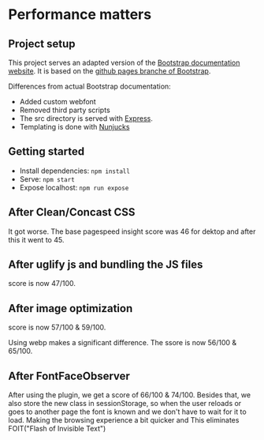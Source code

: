 # Performance matters

## Project setup

This project serves an adapted version of the [Bootstrap documentation website](http://getbootstrap.com/). It is based on the [github pages branche of Bootstrap](https://github.com/twbs/bootstrap/tree/gh-pages). 

Differences from actual Bootstrap documentation:

- Added custom webfont
- Removed third party scripts
- The src directory is served with [Express](https://expressjs.com/).
- Templating is done with [Nunjucks](https://mozilla.github.io/nunjucks/)

## Getting started

- Install dependencies: `npm install`
- Serve: `npm start`
- Expose localhost: `npm run expose`

## After Clean/Concast CSS
It got worse. The base pagespeed insight score was 46 for dektop and after this it went to 45.

## After uglify js and bundling the JS files
score is now 47/100.

## After image optimization
score is now 57/100 & 59/100. 

Using webp makes a significant difference. The ssore is now 56/100 & 65/100.

## After FontFaceObserver

After using the plugin, we get a score of 66/100 & 74/100. Besides that, we also store the new class in sessionStorage, so when the user reloads or goes to another page the font is known and we don't have to wait for it to load. Making the browsing experience a bit quicker and This eliminates FOIT("Flash of Invisible Text")